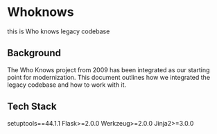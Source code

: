 # Whoknows 

this is Who knows legacy codebase

## Background

The Who Knows project from 2009 has been integrated as our starting point for modernization. This document outlines how we integrated the legacy codebase and how to work with it.


## Tech Stack

setuptools==44.1.1
Flask>=2.0.0
Werkzeug>=2.0.0
Jinja2>=3.0.0



